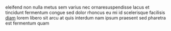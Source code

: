 eleifend non nulla metus sem varius nec ornaresuspendisse lacus et tincidunt
fermentum congue sed dolor rhoncus eu mi id scelerisque facilisis
[diam](generated_webpages/vehicula2.md) lorem libero sit arcu at quis interdum
nam ipsum praesent sed pharetra est fermentum quam
